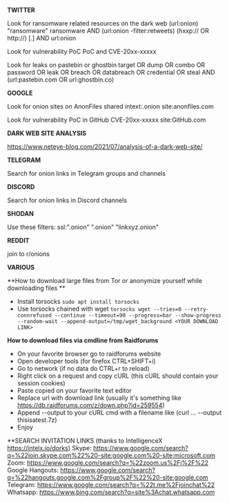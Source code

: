 **TWITTER**

Look for ransomware related resources on the dark web
(url:onion) "ransomware"
ransomware AND (url:onion -filter:retweets)
(hxxp:// OR http://) [.] AND url:onion

Look for vulnerability PoC
PoC and CVE-20xx-xxxxx

Look for leaks on pastebin or ghostbin
target OR dump OR combo OR password OR leak OR breach OR databreach OR credential OR steal AND (url:pastebin.com OR url:ghostbin.co)

**GOOGLE**

Look for onion sites on AnonFiles shared
intext:.onion site:anonfiles.com

Look for vulnerability PoC in GitHub
CVE-20xx-xxxxx site:GitHub.com


**DARK WEB SITE ANALYSIS**

https://www.neteye-blog.com/2021/07/analysis-of-a-dark-web-site/


**TELEGRAM**

Search for onion links in Telegram groups and channels


**DISCORD**

Search for onion links in Discord channels


**SHODAN**

Use these filters:
ssl:".onion"
".onion"
"linkxyz.onion"

**REDDIT**

join to r/onions


**VARIOUS**

**How to download large files from Tor or anonymize yourself while downloading files **
- Install torsocks `sudo apt install torsocks`
- Use torsocks chained with wget `torsocks wget --tries=0 --retry-connrefused --continue --timeout=90 --progress=bar --show-progress --random-wait --append-output=/tmp/wget_background <YOUR DOWNLOAD LINK>`

**How to download files via cmdline from Raidforums**
- On your favorite browser go to raidforums website
- Open developer tools (for firefox CTRL+SHIFT+i)
- Go to network (if no data do CTRL+r to reload)
- Right click on a request and copy cURL (this cURL should contain your session cookies)
- Paste copied on your favorite text editor
- Replace url with download link (usually it's something like https://db.raidforums.com/z/down.php?id=259554)
- Append --output to your cURL cmd with a filename like (curl ... --output thisisatest.7z)
- Enjoy

**SEARCH INVITATION LINKS (thanks to IntelligenceX https://intelx.io/dorks)
Skype: https://www.google.com/search?q=%22join.skype.com%22%20-site:google.com%20-site:microsoft.com
Zoom: https://www.google.com/search?q=%22zoom.us%2Fj%2F%22
Google Hangouts: https://www.google.com/search?q=%22hangouts.google.com%2Fgroup%2F%22%20-site:google.com
Telegram: https://www.google.com/search?q=%22t.me%2Fjoinchat%22
Whatsapp: https://www.bing.com/search?q=site%3Achat.whatsapp.com
